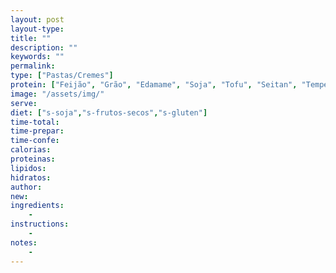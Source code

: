 ```yaml
---
layout: post
layout-type:
title: ""
description: ""
keywords: ""
permalink: 
type: ["Pastas/Cremes"]
protein: ["Feijão", "Grão", "Edamame", "Soja", "Tofu", "Seitan", "Tempeh", "Lentilhas"]
image: "/assets/img/"
serve:
diet: ["s-soja","s-frutos-secos","s-gluten"]
time-total: 
time-prepar: 
time-confe: 
calorias:
proteinas:
lipidos:
hidratos:
author: 
new:
ingredients:
    - 
instructions:
    - 
notes:
    - 
---
```


